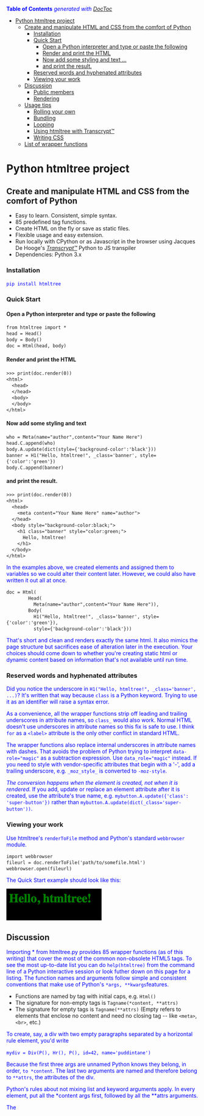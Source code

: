 **Table of Contents**  *generated with [DocToc](http://doctoc.herokuapp.com/)*

- [Python htmltree project](#python-htmltree-project)
	- [Create and manipulate HTML and CSS from the comfort of Python](#create-and-manipulate-html-and-css-from-the-comfort-of-python)
		- [Installation](#installation)
		- [Quick Start](#quick-start)
			- [Open a Python interpreter and type or paste the following](#open-a-python-interpreter-and-type-or-paste-the-following)
			- [Render and print the HTML](#render-and-print-the-html)
			- [Now add some styling and text ...](#now-add-some-styling-and-text)
			- [and print the result.](#and-print-the-result)
		- [Reserved words and hyphenated attributes](#reserved-words-and-hyphenated-attributes)
		- [Viewing your work](#viewing-your-work)
	- [Discussion](#discussion)
		- [Public members](#public-members)
		- [Rendering](#rendering)
	- [Usage tips](#usage-tips)
		- [Rolling your own](#rolling-your-own)
		- [Bundling](#bundling)
		- [Looping](#looping)
		- [Using htmltree with Transcrypt™](#using-htmltree-with-transcrypt)
		- [Writing CSS](#writing-css)
	- [List of wrapper functions](#list-of-wrapper-functions)
# Python htmltree project

## Create and manipulate HTML and CSS from the comfort of Python
  * Easy to learn. Consistent, simple syntax.
  * 85 predefined tag functions.
  * Create HTML on the fly or save as static files.
  * Flexible usage and easy extension. 
  * Run locally with CPython or as Javascript in the browser using Jacques De Hooge's [*Transcrypt™*](https://transcrypt.org/) Python to JS transpiler
  * Dependencies: Python 3.x

### Installation
`pip install htmltree`

### Quick Start

#### Open a Python interpreter and type or paste the following
```
from htmltree import *
head = Head()
body = Body()
doc = Html(head, body)
```
#### Render and print the HTML
```
>>> print(doc.render(0))
<html>
  <head>
  </head>
  <body>
  </body>
</html>
```
#### Now add some styling and text
```
who = Meta(name="author",content="Your Name Here")
head.C.append(who)
body.A.update(dict(style={'background-color':'black'}))
banner = H1("Hello, htmltree!", _class='banner', style={'color':'green'})
body.C.append(banner)
```
#### and print the result.
```
>>> print(doc.render(0))
<html>
  <head>
    <meta content="Your Name Here" name="author">
  </head>
  <body style="background-color:black;">
    <h1 class="banner" style="color:green;">
      Hello, htmltree!
    </h1>
  </body>
</html>
```
In the examples above, we created elements and assigned them to variables so we could alter their content later. However, we could also have written  it out all at once.

```
doc = Html(
        Head(
          Meta(name="author",content="Your Name Here")),
        Body(
          H1("Hello, htmltree!", _class='banner', style={'color':'green'}),
          style={'background-color':'black'}))
```

That's short and clean and renders exactly the same html.  It also mimics the page structure but sacrifices ease of alteration later in the execution. Your choices should come down to whether you're creating static html or dynamic content based on information that's not available until run time.

### Reserved words and hyphenated attributes
Did you notice the underscore in `H1("Hello, htmltree!", _class='banner', ...)`? It's written that way because `class` is a Python keyword. Trying to use it as an identifier will raise a syntax error. 

As a convenience, all the wrapper functions strip off leading and trailing underscores in attribute names, so `class_` would also work. Normal HTML doesn't use underscores in attribute names so this fix is safe to use. I think `for` as a `<label>` attribute is the only other conflict in standard HTML.

The wrapper functions also replace internal underscores in attribute names with dashes. That avoids the problem of Python trying to interpret `data-role="magic"` as a subtraction expression. Use `data_role="magic"` instead. If you need to style with vendor-specific attributes that begin with a '-', add a trailing underscore, e.g. `_moz_style_` is converted to `-moz-style`.

*The conversion happens when the element is created, not when it is rendered.* If you add, update or replace an element attribute after it is created, use the attribute's true name, e.g. `mybutton.A.update({'class': 'super-button'})` rather than `mybutton.A.update(dict(_class='super-button'))`.



### Viewing your work
Use htmltree's `renderToFile` method and Python's standard `webbrowser` module.
```
import webbrowser
fileurl = doc.renderToFile('path/to/somefile.html')
webbrowser.open(fileurl)
```

The Quick Start example should look like this:

![Figure 1.](htmltree/doc/img/quickstart.png)

## Discussion
Importing * from htmltree.py provides 85 wrapper functions (as of this writing) that cover the most of the common non-obsolete HTML5 tags.  To see the most up-to-date list you can do `help(htmltree)` from the command line of a Python interactive session or look futher down on this page for a listing. The function names and arguments follow simple and consistent conventions that make use of Python's `*args, **kwargs`features.

- Functions are named by tag with initial caps, e.g. `Html()`
- The signature for non-empty tags is `Tagname(*content, **attrs)`
- The signature for empty tags is `Tagname(**attrs)` (Empty refers to elements that enclose no content and need no closing tag -- like `<meta>`, `<br>`, etc.)

To create, say, a div with two empty paragraphs separated by a horizontal rule element, you'd write

```mydiv = Div(P(), Hr(), P(), id=42, name='puddintane')```

Because the first three args are unnamed Python knows they belong, in order, `to *content`. The last two arguments are named and therefore belong to `**attrs`, the attributes of the div. 

Python's rules about not mixing list and keyword arguments apply. In every element, put all the *content args first, followed by all the **attrs arguments. 

The <style> tag is the only exception to the pattern. Its signature is `Style(**content)`.  This is done to reduce (but alas not completely eliminate) the need for quoting the selectors in CSS rulesets.
- If you need to set attributes on a style element, do it in a secondary call as shown in the doctest below.
```
          style = Style(body=dict(margin='4px'), p=dict(color='blue'))
          style.A.update({'type':'text/css'})
          style.render()
          '<style type="text/css">body { margin:4px; } p { color:blue; }</style>' 
```
- See [Writing CSS](#writing-css) later in this document for more dicussion of `Style()`.

The design pattern for `htmltree` is "as simple as possible but not simpler." Using built-in Python objects, dicts and lists, means that all the familiar methods of those objects are available when manipulating trees of Elements. Notice, for instance, the use of `update` and `append` in the Quick start examples. 
```
body.A.update(dict(style={'background-color':'black'}))
body.C.append(H1("Hello, htmltree!", _class='myclass', id='myid'))
```
But wait a minute! What are `body.A` and `body.C`? Read on ...

### Public members
You can access and modify the attributes and content of an element `el` as `el.A` and `el.C` respectively. The tagname is also available as `el.T` though this is generally not so useful as the other two. 

The attribute member, `el.A` is an ordinary Python dictionary containing whatever keyword arguments were passed when the element was created. You can modify it with `update()` as shown in the Quick Start example or use any of the other dictionary methods on it. You can also replace it entirely with any dict-like object that has an `items()` method that behaves like dict.items()

The content member, `el.C` is normally a Python list. It contains all the stuff that gets rendered between the closing and ending tags of an element. The list may hold an arbitrary mix of strings, ints, float, and objects. In normal usage, the objects are of type `htmltree.Element`. This is the element type returned by all the functions in htmltree.py. You can use all the normal Python list methods (append, insert, etc) to manipulate the list.

(If you insert objects (other than those listed above), they should have a `render(indent=-1)` method that returns valid HTML with the same indentation conventions as the `htmltree.Element.render` method described in the next section.)

### Rendering
The render method emits HTML. In the examples above, we've called it as doc.render(0) to display the entire document tree in indented form. Calling it with no arguments emits the HTML as a single line with no breaks or spaces. Values > 0 increase the indentations by 2 spaces * the value.
```
>>> print(head.render())
<head><meta name="author" content="Your Name Here"/></head>

>>> print(head.render(0))

<head>
  <meta name="author" content="Your Name Here"/>
</head>

>>> print(head.render(1))

  <head>
    <meta name="author" content="Your Name Here"/>
  </head>
```

To include the `<!DOCTYPE html>` declaration and the beginning of the document, you can use the flag, `doctype_declaration`.
```
>>> print(doc.render(doctype_declaration=True))
<!DOCTYPE html><html><head></head><body></body></html>

>>> print(doc.render(0, doctype_declaration=True))

<!DOCTYPE html>
<html>
  <head>
  </head>
  <body>
  </body>
</html>

>>> print(doc.render(1, doctype_declaration=True))

  <!DOCTYPE html>
  <html>
    <head>
    </head>
    <body>
    </body>
  </html>
```

The `renderToFile()` method also accepts the `indent` and `doctype_declaration` arguments.

## Usage tips

### Rolling your own
The simplest possible extension is wrapping a frequently used tag to save a little typing. This is already done for you for all the wrapper functions in htmltree.py. But if you need something that's not defined it only takes two lines of code (not counting the import).
```
from htmltree import KWElement
def Foo(*content, **attrs):
    return KWElement('foo', *content, **wrappers)
```
For an empty tag element, omit the content arg and pass None to KWElement().
```
def Bar(**attrs):
    return KWElement('bar', None, **attrs)
```

### Bundling
Wrapping commonly used fragments in a function is easy and useful, e.g. 
```
def docheadbody():
    head = Head()
    body = Body()
    doc = Html(head, body)
    return doc, head, body
    
>>> doc, head, body = docheadbody()
```

### Looping
Use loops to simplify the creation of many similar elements.
```
for id in ('one', 'two', 'three'):
     content = "Help! I'm trapped in div {}.".format(id)
     body.C.append(Div(content, id=id))
    
>>> print(body.render(0))
<body>
  <div id="one">
    Help! I'm trapped in div one.
  </div>
  <div id="two">
    Help! I'm trapped in div two.
  </div>
  <div id="three">
    Help! I'm trapped in div three.
  </div>
</body>
```
### Using *htmltree* with [*Transcrypt*](https://transcrypt.org/)
This project was designed from the ground up to be compatible with Transcrypt to create a pure Python development environment  for HTML/CSS/JS on both sides of the client/server divide.

If you've installed *htmltree* with `pip`, Transcrypt will find it when transpiling your Python files to JavaScript if you import it as `htmltree`. If you have a need to install and access *htmltree* by other means,  see 
  * http://www.transcrypt.org/docs/html/special_facilities.html for information about Transcrypt's module mechanism and 
  * https://github.com/Michael-F-Ellis/htmltree/issues/3 for a discussion of some specific ways to locate htmltree at compile time.

Also, look at the modules `sanitycheck.py` and `client.py` in the `tests/` directory as a template for developing and testing with htmltree and Transcrypt. For a more elaborate template with a built-in server, AJAX/JSON data updates and automatic rebuild/reload when source files change, see [NearlyPurePythonWebAppDemo](https://github.com/Michael-F-Ellis/NearlyPurePythonWebAppDemo)

All the functions should work the same as under CPython. If not, please submit an issue on GitHub so I can fix it!

### Writing CSS

Use the Style() element to create CSS rulesets for your HTML, for example
```
>>> mystyle = Style(h2=dict(margin_top='4px', color='red'))
>>> doc = Html(Head(mystyle), Body(H2("Hello!")))
>>> print(doc.render(0))

<html>
  <head>
    <style>
    h2 { color:red; margin-top:4px; }
    </style>
  </head>
  <body>
    <h2>
      Hello!
    </h2>
  </body>
</html>
```

#### Interlude: dict() vs {}
In python, `{}` and `dict()` both define dictionaries. The difference is that dict treats keyword arguments as strings, so
```
>>> {'foo':1, 'bar':2} == dict(foo=1, bar=2)
True
```
Using `dict()` with keyword arguments saves having to quote keywords and `htmltree` tries to help by converting underscores in keywords to hyphens (as discussed earlier in this document).  On the other hand, the CSS selector syntax permits strings that are not valid Python keywords, so the best practice for non-trivial rulesets is to create a dictionary of dictionaries, as shown below, and supply that as the argument to Style(). *Don't forget the two asterisks in front!*
```
mycss = {
          'a.someclass' : {'color':'red', 'margin-top':'0.5em !important'},
          'div p #id:first-line' : {'background-style': 'none'}
        }
mystyle = Style(**mycss) ## Don't forget the two asterisks in front

>>> print(mystyle.render(0))
<style>
div p #id:first-line { background-style:none; }
a.someclass { color:red; margin-top:0.5em !important; }
</style>
```

If you compare the dictionary definition of `mycss` with the rendered css
output, you'll see that the differences are as follows:

  1. Quote every item,
  2. A colon between each selector and its property/value pairs,
  3. A comma after each rule definition,
  4. Separate property:value pairs with commas instead of semicolons.
#### Caveat: dictionaries are unordered
When two CSS selectors apply with equal specificity to the same property of an element, [the last one wins](http://monc.se/kitchen/38/cascading-order-and-inheritance-in-css). You should not rely on the Style() object to render rules in any particular order because Python dictionaries are, by definition, unordered collections.
## List of wrapper functions
```
Html(*content, **attrs):
Head(*content, **attrs):
Body(*content, **attrs):
Link(**attrs):
Meta(**attrs):
Title(*content, **attrs):
Style(**content):
Address(*content, **attrs):
Article(*content, **attrs):
Aside(*content, **attrs):
Footer(*content, **attrs):
Header(*content, **attrs):
H1(*content, **attrs):
H2(*content, **attrs):
H3(*content, **attrs):
H4(*content, **attrs):
H5(*content, **attrs):
H6(*content, **attrs):
Nav(*content, **attrs):
Section(*content, **attrs):
Blockquote(*content, **attrs):
Dd(*content, **attrs):
Div(*content, **attrs):
Dl(*content, **attrs):
Dt(*content, **attrs):
Figcaption(*content, **attrs):
Figure(*content, **attrs):
Hr(**attrs):
Li(*content, **attrs):
Main(*content, **attrs):
Ol(*content, **attrs):
P(*content, **attrs):
Pre(*content, **attrs):
Ul(*content, **attrs):
A(*content, **attrs):
B(*content, **attrs):
Br(**attrs):
Cite(*content, **attrs):
Code(*content, **attrs):
Em(*content, **attrs):
I(*content, **attrs):
S(*content, **attrs):
Samp(*content, **attrs):
Small(*content, **attrs):
Span(*content, **attrs):
Strong(*content, **attrs):
Sub(*content, **attrs):
Sup(*content, **attrs):
U(*content, **attrs):
Area(**attrs):
Audio(*content, **attrs):
Img(**attrs):
Map(*content, **attrs):
Track(**attrs):
Video(*content, **attrs):
Embed(**attrs):
Object(*content, **attrs):
Param(**attrs):
Source(**attrs):
Canvas(*content, **attrs):
Noscript(*content, **attrs):
Script(*content, **attrs):
Caption(*content, **attrs):
Col(**attrs):
Table(*content, **attrs):
Tbody(*content, **attrs):
Td(*content, **attrs):
Tfoot(*content, **attrs):
Th(*content, **attrs):
Thead(*content, **attrs):
Tr(*content, **attrs):
Button(*content, **attrs):
Datalist(*content, **attrs):
Fieldset(*content, **attrs):
Form(*content, **attrs):
Input(**attrs):
Label(*content, **attrs):
Legend(*content, **attrs):
Meter(*content, **attrs):
Optgroup(*content, **attrs):
Option(*content, **attrs):
Output(*content, **attrs):
Progress(*content, **attrs):
Select(*content, **attrs):
Textarea(*content, **attrs):
```


